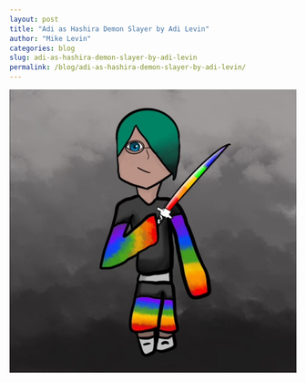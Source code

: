```yaml
---
layout: post
title: "Adi as Hashira Demon Slayer by Adi Levin"
author: "Mike Levin"
categories: blog
slug: adi-as-hashira-demon-slayer-by-adi-levin
permalink: /blog/adi-as-hashira-demon-slayer-by-adi-levin/
---
```


![Adi as Hashira Demon Slayer.jpg](/assets/images/adi-as-hashira-demon-slayer.jpg)

